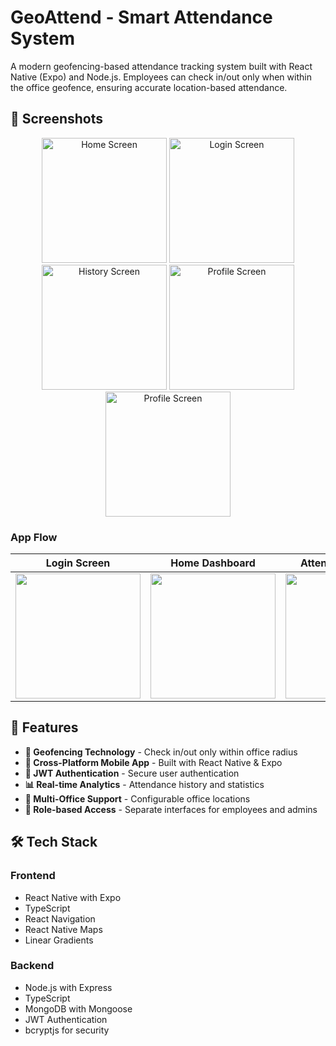 # GeoAttend - Smart Attendance System

A modern geofencing-based attendance tracking system built with React Native (Expo) and Node.js. Employees can check in/out only when within the office geofence, ensuring accurate location-based attendance.

## 📸 Screenshots

<div align="center">
  <img src="a.png" alt="Home Screen" width="200"/>
  <img src="b.png" alt="Login Screen" width="200"/>
  <img src="c.png" alt="History Screen" width="200"/>
  <img src="d.png" alt="Profile Screen" width="200"/>
  <img src="e.png" alt="Profile Screen" width="200"/>
</div>

### App Flow
| Login Screen | Home Dashboard | Attendance History |
|--------------|----------------|-------------------|
| <img src="screenshots/login-screen.png" width="200"> | <img src="screenshots/home-screen.png" width="200"> | <img src="screenshots/history-screen.png" width="200"> |

## 🚀 Features

- **📍 Geofencing Technology** - Check in/out only within office radius
- **📱 Cross-Platform Mobile App** - Built with React Native & Expo
- **🔐 JWT Authentication** - Secure user authentication
- **📊 Real-time Analytics** - Attendance history and statistics
- **🏢 Multi-Office Support** - Configurable office locations
- **👥 Role-based Access** - Separate interfaces for employees and admins

## 🛠️ Tech Stack

### Frontend
- React Native with Expo
- TypeScript
- React Navigation
- React Native Maps
- Linear Gradients

### Backend
- Node.js with Express
- TypeScript
- MongoDB with Mongoose
- JWT Authentication
- bcryptjs for security
